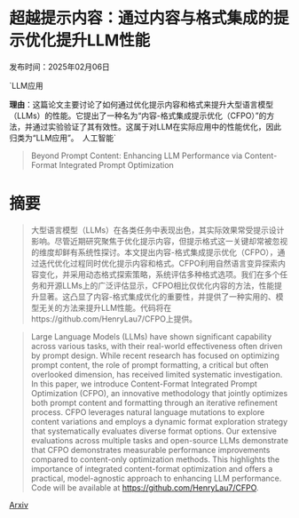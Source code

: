 # 超越提示内容：通过内容与格式集成的提示优化提升LLM性能

发布时间：2025年02月06日

`LLM应用

**理由**：这篇论文主要讨论了如何通过优化提示内容和格式来提升大型语言模型（LLMs）的性能。它提出了一种名为“内容-格式集成提示优化（CFPO）”的方法，并通过实验验证了其有效性。这属于对LLM在实际应用中的性能优化，因此归类为“LLM应用”。` `人工智能`

> Beyond Prompt Content: Enhancing LLM Performance via Content-Format Integrated Prompt Optimization

# 摘要

> 大型语言模型（LLMs）在各类任务中表现出色，其实际效果常受提示设计影响。尽管近期研究聚焦于优化提示内容，但提示格式这一关键却常被忽视的维度却鲜有系统性探讨。本文提出内容-格式集成提示优化（CFPO），通过迭代优化过程同时优化提示内容和格式。CFPO利用自然语言变异探索内容变化，并采用动态格式探索策略，系统评估多种格式选项。我们在多个任务和开源LLMs上的广泛评估显示，CFPO相比仅优化内容的方法，性能提升显著。这凸显了内容-格式集成优化的重要性，并提供了一种实用的、模型无关的方法来提升LLM性能。代码将在https://github.com/HenryLau7/CFPO上提供。

> Large Language Models (LLMs) have shown significant capability across various tasks, with their real-world effectiveness often driven by prompt design. While recent research has focused on optimizing prompt content, the role of prompt formatting, a critical but often overlooked dimension, has received limited systematic investigation. In this paper, we introduce Content-Format Integrated Prompt Optimization (CFPO), an innovative methodology that jointly optimizes both prompt content and formatting through an iterative refinement process. CFPO leverages natural language mutations to explore content variations and employs a dynamic format exploration strategy that systematically evaluates diverse format options. Our extensive evaluations across multiple tasks and open-source LLMs demonstrate that CFPO demonstrates measurable performance improvements compared to content-only optimization methods. This highlights the importance of integrated content-format optimization and offers a practical, model-agnostic approach to enhancing LLM performance. Code will be available at https://github.com/HenryLau7/CFPO.

[Arxiv](https://arxiv.org/abs/2502.04295)